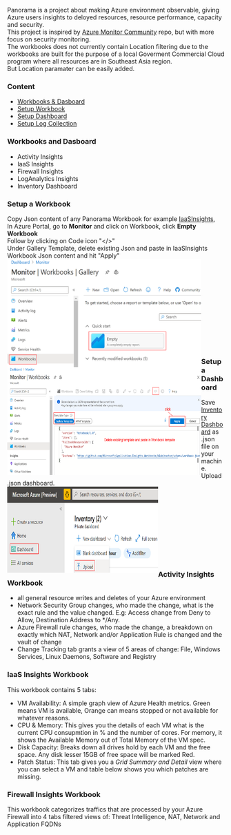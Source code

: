 
  Panorama is a project about making Azure environment observable, giving Azure users insights to deloyed resources, resource performance, capacity and security.  
  This project is inspired by [Azure Monitor Community](https://github.com/microsoft/AzureMonitorCommunity) repo, but with more focus on security monitoring.  
  The workbooks does not currently contain Location filtering due to the workbooks are built for the purpose of a local Goverment Commercial Cloud program where all resources are in Southeast Asia region.  
  But Location paramater can be easily added.

### Content
* [Workbooks & Dasboard](#workbooks-and-dasboard)
* [Setup Workbook](#setup-a-workbook)
* [Setup Dashboard](#setup-a-Dashboard)
* [Setup Log Collection](https://github.com/weixian-zhang/Panorama/blob/master/docs/SetupLogCollection.md)

### Workbooks and Dasboard
* Activity Insights
* IaaS Insights
* Firewall Insights
* LogAnalytics Insights
* Inventory Dashboard<br />

### Setup a Workbook
Copy Json content of any Panorama Workbook for example [IaaSInsights](https://github.com/weixian-zhang/Panorama/blob/master/Workbooks/IaaSInsights/IaaSInsights.workbook),  
In Azure Portal, go to **Monitor** and click on Workbook, click **Empty Workbook**  
Follow by clicking on Code icon "</>"  
Under Gallery Template, delete existing Json and paste in IaaSInsights Workbook Json content and hit "Apply"
<img src="./docs/setup-workbook-1.png" width="450" height="250" align="left" />  
<img src="./docs/setup-workbook-2.png" width="450" height="250" align="left" /><br /><br /><br /><br /><br /><br /><br /><br /><br /><br /><br /><br />


### Setup a Dashboard  
Save [Inventory Dashboard](https://github.com/weixian-zhang/Panorama/blob/master/InventoryDashboard/Inventory.dashboard) as .json file on your machine.  
Upload .json dashboard.  
<img src="./docs/setup-dashboard.png" width="350" height="200" align="left" /><br /><br /><br /><br /><br /><br /><br /><br /><br /><br />

### Activity Insights Workbook    
* all general resource writes and deletes of your Azure environment
* Network Security Group changes, who made the change, what is the exact rule and the value changed. E.g: Access change from Deny to Allow, Destination Address to */Any.
* Azure Firewall rule changes, who made the change, a breakdown on exactly which NAT, Network and/or Application Rule is changed and the vault of change  
* Change Tracking tab grants a view of 5 areas of change: File, Windows Services, Linux Daemons, Software and Registry

### IaaS Insights Workbook  
This workbook contains 5 tabs:  
* VM Availability: A simple graph view of Azure Health metrics. Green means VM is available, Orange can means stopped or not available for whatever reasons.
* CPU & Memory: This gives you the details of each VM what is the current CPU consupmtion in % and the number of cores. For memory, it shows the Available Memory out of Total Memory of the VM spec.
* Disk Capacity: Breaks down all drives hold by each VM and the free space. Any disk lesser 15GB of free space will be marked Red.
*  Patch Status: This tab gives you a <em>Grid Summary and Detail</em> view where you can select a VM and table below shows you which patches are missing.  

### Firewall Insights Workbook  
This workbook categorizes traffics that are processed by your Azure Firewall into 4 tabs filtered views of: Threat Intelligence, NAT, Network and Application FQDNs

